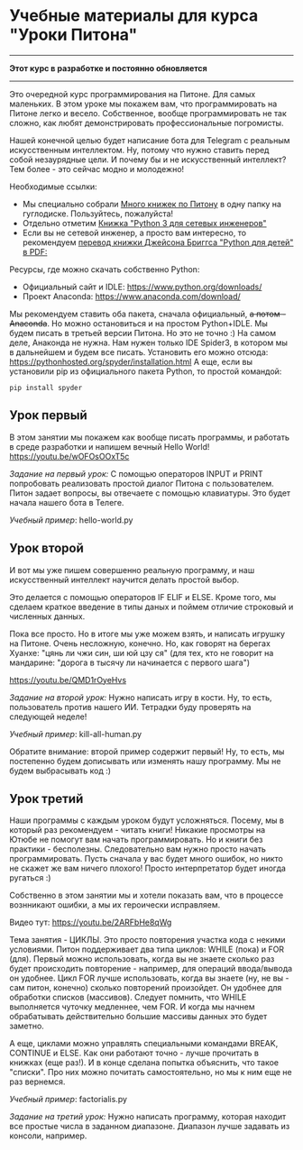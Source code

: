 # Учебные материалы для курса "Уроки Питона"

___________________________________________________
**Этот курс в разработке и постоянно обновляется**
___________________________________________________

Это очередной курс программирования на Питоне. Для самых маленьких.
В этом уроке мы покажем вам, что программировать на Питоне легко и весело. Собственное, вообще программировать не так сложно, как любят демонстрировать профессиональные погромисты. 

Нашей конечной целью будет написание бота для Telegram с реальным искусственным интеллектом. Ну, потому что нужно ставить перед собой незаурядные цели. И почему бы и не искусственный интеллект? Тем более - это сейчас модно и молодежно!

Необходимые ссылки:
* Мы специально собрали [Много книжек по Питону](http://bit.ly/Python_Books "Много книжек по Питону") в одну папку на гуглодиске. Пользуйтесь, пожалуйста!
* Отдельно отметим [Книжка "Python 3 для сетевых инженеров"](https://natenka.gitbooks.io/pyneng/content/ "Python 3 для сетевых инженеров")
* Если вы не сетевой инженер, а просто вам интересно, то рекомендуем [перевод книжки Джейсона Бриггса "Python для детей" в PDF:](http://www.russchooljp.com/wp-content/uploads/2017/05/Python.dlya_.detei_.pdf "Python для детей - PDF")

Ресурсы, где можно скачать собственно Python: 
* Официальный сайт и IDLE: https://www.python.org/downloads/
* Проект Anaconda: https://www.anaconda.com/download/

Мы рекомендуем ставить оба пакета, сначала официальный, ~~а потом - Anaconda~~. Но можно остановиться и на простом Python+IDLE. Мы будем писать в третьей версии Питона. Но это не точно :)
На самом деле, Анаконда не нужна. Нам нужен только IDE Spider3, в котором мы в дальнейшем и будем все писать. 
Установить его можно отсюда: https://pythonhosted.org/spyder/installation.html
А еще, если вы установили pip из официального пакета Python, то простой командой:

    pip install spyder


## Урок первый
В этом занятии мы покажем как вообще писать программы, и работать в среде разработки и напишем вечный Hello World!
https://youtu.be/wOFOsOOxT5c


_Задание на первый урок:_
С помощью операторов INPUT и PRINT попробовать реализовать простой диалог Питона с пользователем. Питон задает вопросы, вы отвечаете с помощью клавиатуры. Это будет начала нашего бота в Телеге.

_Учебный пример_: hello-world.py

## Урок второй
И вот мы уже пишем совершенно реальную программу, и наш искусственный интеллект научится делать простой выбор. 

Это делается с помощью операторов IF ELIF и ELSE.
Кроме того, мы сделаем краткое введение в типы даных и поймем отличие строковый и численных данных. 

Пока все просто. Но в итоге мы уже можем взять, и написать игрушку на Питоне. Очень несложную, конечно. Но, как говорят на берегах Хуанхе: "цянь ли чжи син, ши юй цзу ся" (для тех, кто не говорит на мандарине: "дорога в тысячу ли начинается с первого шага")

https://youtu.be/QMD1rOyeHvs

_Задание на второй урок:_
Нужно написать игру в кости. Ну, то есть, пользователь против нашего ИИ. Тетрадки буду проверять на следующей неделе!

_Учебный пример_: kill-all-human.py

Обратите внимание: второй пример содержит первый! Ну, то есть, мы постепенно будем дописывать или изменять нашу программу. Мы не будем выбрасывать код :)

## Урок третий
Наши программы с каждым уроком будут усложняться. Посему, мы в который раз рекомендуем - читать книги! Никакие просмотры на Ютюбе не помогут вам начать программировать. Но и книги без практики - бесполезны. Следовательно вам нужно просто начать программировать. Пусть сначала у вас будет много ошибок, но никто не скажет же вам ничего плохого! Просто интерпретатор будет иногда ругаться :)

Собственно в этом занятии мы и хотели показать вам, что в процессе вознникают ошибки, а мы их героически исправляем. 

Видео тут: https://youtu.be/2ARFbHe8qWg

Тема занятия - ЦИКЛЫ. Это просто повторения участка кода с некими условиями. Питон поддерживает два типа циклов: WHILE (пока) и FOR (для). Первый можно использовать, когда вы не знаете сколько раз будет происходить повторение - например, для операций ввода/вывода он удобнее. Цикл FOR лучше использовать, когда вы знаете (ну, не вы - сам питон, конечно) сколько повторений произойдет. Он удобнее для обработки списков (массивов). Следует помнить, что WHILE выполняется чуточку медленнее, чем FOR. И когда мы начнем обрабатывать действительно большие массивы данных это будет заметно.

А еще, циклами можно управлять специальными командами BREAK, CONTINUE и ELSE. Как они работают точно - лучше прочитать в книжках (еще раз!). 
И в конце сделана попытка объяснить, что такое "списки". Про них можно почитать самостоятельно, но мы к ним еще не раз вернемся.

_Учебный пример_: factorialis.py

_Задание на третий урок:_
Нужно написать программу, которая находит все простые числа в заданном диапазоне. Диапазон лучше задавать из консоли, например.
